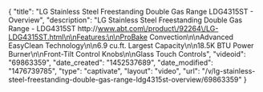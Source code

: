 {
    "title": "LG Stainless Steel Freestanding Double Gas Range LDG4315ST - Overview",
    "description": "LG Stainless Steel Freestanding Double Gas Range - LDG4315ST http:\/\/www.abt.com\/product\/92264\/LG-LDG4315ST.html\n\nFeatures:\n\nProBake Convection\n\nAdvanced EasyClean Technology\n\n6.9 cu.ft. Largest Capacity\n\n18.5K BTU Power Burner\n\nFront-Tilt Control Knobs\n\nGlass Touch Controls",
    "videoid": "69863359",
    "date_created": "1452537689",
    "date_modified": "1476739785",
    "type": "captivate",
    "layout": "video",
    "url": "\/v\/lg-stainless-steel-freestanding-double-gas-range-ldg4315st-overview\/69863359"
}